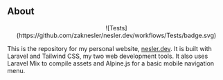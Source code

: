 ## About

<p align="center">![Tests](https://github.com/zaknesler/nesler.dev/workflows/Tests/badge.svg)</p>

This is the repository for my personal website, [nesler.dev](https://nesler.dev). It is built with Laravel and Tailwind CSS, my two web development tools. It also uses Laravel Mix to compile assets and Alpine.js for a basic mobile navigation menu.
